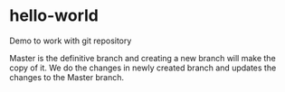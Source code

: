 # hello-world
Demo to work with git repository

Master is the definitive branch and creating a new branch will make the copy of it.
We do the changes in newly created branch and updates the changes to the Master branch.
